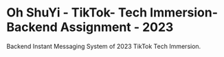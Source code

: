 # Oh ShuYi - TikTok- Tech Immersion- Backend Assignment - 2023

Backend Instant Messaging System of 2023 TikTok Tech Immersion.
